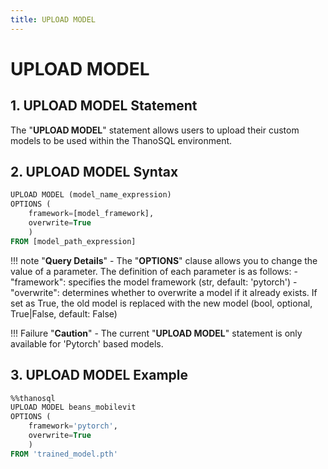```yaml
---
title: UPLOAD MODEL
---
```


# __UPLOAD MODEL__

## __1. UPLOAD MODEL Statement__

The "__UPLOAD MODEL__" statement allows users to upload their custom models to be used within the ThanoSQL environment. 

## __2. UPLOAD MODEL Syntax__

```sql
UPLOAD MODEL (model_name_expression)
OPTIONS (
    framework=[model_framework],
    overwrite=True
    ) 
FROM [model_path_expression]
```

!!! note "__Query Details__"
    - The "__OPTIONS__" clause allows you to change the value of a parameter. The definition of each parameter is as follows:
        - "framework": specifies the model framework (str, default: 'pytorch')
        - "overwrite": determines whether to overwrite a model if it already exists. If set as True, the old model is replaced with the new model (bool, optional, True|False, default: False)


!!! Failure "__Caution__"
    - The current "__UPLOAD MODEL__" statement is only available for 'Pytorch' based models.

## __3. UPLOAD MODEL Example__

```sql
%%thanosql
UPLOAD MODEL beans_mobilevit
OPTIONS (
    framework='pytorch',
    overwrite=True
    )
FROM 'trained_model.pth'
```